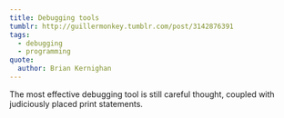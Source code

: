 ```yaml
---
title: Debugging tools
tumblr: http://guillermonkey.tumblr.com/post/3142876391
tags:
  - debugging
  - programming
quote:
  author: Brian Kernighan
---
```


The most effective debugging tool is still careful thought, coupled with judiciously placed print statements.
